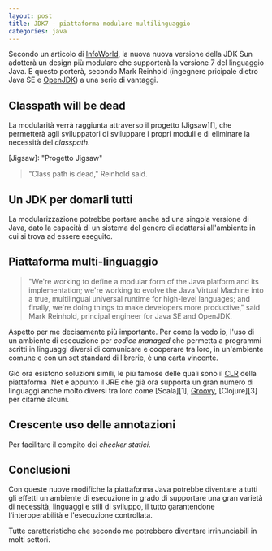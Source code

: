 ```yaml
---
layout: post
title: JDK7 - piattaforma modulare multilinguaggio
categories: java
---
```


Secondo un articolo di [InfoWorld](http://infoworld.com/print/77919), la nuova
nuova versione della JDK Sun adotterà un design più modulare che supporterà la
versione 7 del linguaggio Java. E questo porterà, secondo Mark Reinhold
(ingegnere pricipale dietro Java SE e [OpenJDK][]) a una serie di vantaggi.

[OpenJDK]: "OpenJDK"

Classpath will be dead
----------------------

La modularità verrà raggiunta attraverso il progetto [Jigsaw][], che permetterà
agli sviluppatori di sviluppare i propri moduli e di eliminare la necessità del
*classpath*. 

[Jigsaw]: "Progetto Jigsaw"

> "Class path is dead," Reinhold said.

Un JDK per domarli tutti 
------------------------

La modularizzazione potrebbe portare anche ad
una singola versione di Java, dato la capacità di un sistema del genere di
adattarsi all'ambiente in cui si trova ad essere eseguito.

Piattaforma multi-linguaggio
----------------------------

> "We're working to define a modular form of the Java platform and its
> implementation; we're working to evolve the Java Virtual  Machine into a true,
> multilingual universal runtime for high-level languages; and finally, we're
> doing things to make developers more productive," said Mark Reinhold,
> principal engineer for Java SE and OpenJDK.

Aspetto per me decisamente più importante. Per come la vedo io, l'uso di un
ambiente di esecuzione per *codice managed* che permetta a programmi scritti in
linguaggi diversi di comunicare e cooperare tra loro, in un'ambiente comune e
con un set standard di librerie, è una carta vincente.

Giò ora esistono soluzioni simili, le più famose delle quali sono il [CLR][]
della piattaforma .Net e appunto il JRE che già ora supporta un gran numero di
linguaggi anche molto diversi tra loro come [Scala][1], [Groovy][2],
[Clojure][3] per citarne alcuni.

[CLR]:
[1]:
[2]:
[3]:

Crescente uso delle annotazioni
-------------------------------

Per facilitare il compito dei *checker statici*.

Conclusioni
-----------

Con queste nuove modifiche la piattaforma Java potrebbe diventare a tutti gli
effetti un ambiente di esecuzione in grado di supportare una gran varietà di
necessità, linguaggi e stili di sviluppo, il tutto garantendone
l'interoperabilità e l'esecuzione controllata.

Tutte caratteristiche che secondo me potrebbero diventare irrinunciabili in
molti settori.


